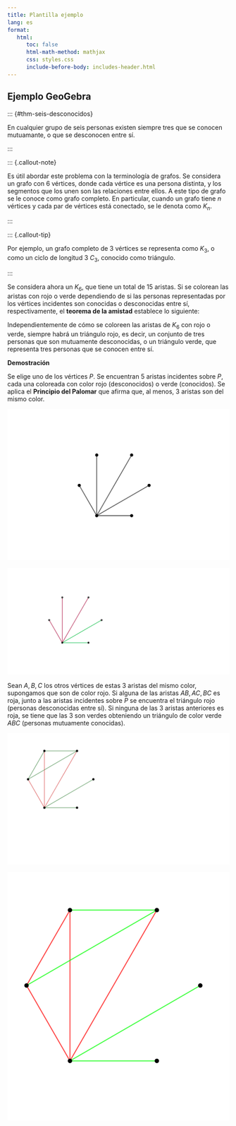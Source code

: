 ```yaml
---
title: Plantilla ejemplo
lang: es
format:
   html:
      toc: false
      html-math-method: mathjax
      css: styles.css
      include-before-body: includes-header.html
---
```



## Ejemplo GeoGebra

::: {#thm-seis-desconocidos}

En cualquier grupo de seis personas existen siempre tres que se conocen mutuamante, o que se desconocen entre sí.

:::


::: {.callout-note}

Es útil abordar este problema con la terminología de grafos. Se considera un grafo con 6 vértices, donde cada vértice es una persona distinta, y los segmentos que los unen son las relaciones entre ellos. A este tipo de grafo se le conoce como grafo completo. En particular, cuando un grafo tiene $n$ vértices y cada par de vértices está conectado, se le denota como $K_n$.

:::


::: {.callout-tip}

Por ejemplo, un grafo completo de 3 vértices se representa como $K_3$, o como un ciclo de longitud 3 $C_3$, conocido como triángulo.

:::

Se considera ahora un $K_6$, que tiene un total de 15 aristas. Si se colorean las aristas con rojo o verde dependiendo de si las personas representadas por los vértices incidentes son conocidas o desconocidas entre sí, respectivamente, el **teorema de la amistad** establece lo siguiente:


Independientemente de cómo se coloreen las aristas de $K_6$ con rojo o verde, siempre habrá un triángulo rojo, es decir, un conjunto de tres personas que son mutuamente desconocidas, o un triángulo verde, que representa tres personas que se conocen entre sí.



**Demostración**

Se elige uno de los vértices $P$. Se encuentran 5 aristas incidentes sobre $P$, cada una coloreada con color rojo (desconocidos) o verde (conocidos). Se aplica el **Principio del Palomar** que afirma que, al menos, 3 aristas son del mismo color.

![](assets/Imagen1.svg)




![](assets/Teorema_amistad_2.svg)

Sean $A,B,C$ los otros vértices de estas 3 aristas del mismo color, supongamos que son de color rojo. Si alguna de las aristas $AB,AC,BC$ es roja, junto a las aristas incidentes sobre $P$ se encuentra el triángulo rojo (personas desconocidas entre sí). Si ninguna de las 3 aristas anteriores es roja, se tiene que las 3 son verdes obteniendo un triángulo de color verde $ABC$ (personas mutuamente conocidas).




![](assets/imagen3.svg)


![](assets/Imagen4.svg)


<div id="ggbApplet"></div>


<script>
var parameters = {
"id": "ggbApplet",
"width":900,
"height":702,
// use this instead of ggbBase64 to load a material from geogebra.org
// "material_id":12345,
// "ggbBase64":"",
// use this instead of ggbBase64 to load a .ggb file
"filename":"/assets/geogebra/hueso-nazari-tesela.ggb"};
// is3D=is 3D applet using 3D view, AV=Algebra View, SV=Spreadsheet View, CV=CAS View, EV2=Graphics View 2, CP=Construction Protocol, PC=Probability Calculator, DA=Data Analysis, FI=Function Inspector, PV=Python, macro=Macro View
var views = {'is3D': 0,'AV': 1,'SV': 1,'CV': 1,'EV2': 0,'CP': 0,'PC': 0,'DA': 0,'FI': 0,'macro': 0};
var applet = new GGBApplet(parameters, '5.0',views); //poner views como tercer argumento si queremos habilitarlo
window.onload = function() {
    applet.inject('ggbApplet')  
};
</script>



